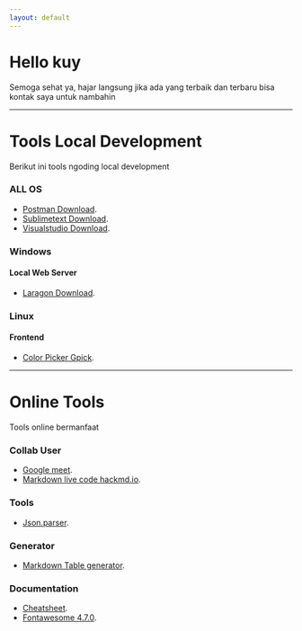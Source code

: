 ```yaml
---
layout: default
---
```


# Hello kuy

Semoga sehat ya, hajar langsung jika ada yang terbaik dan terbaru bisa kontak saya untuk nambahin

***

# Tools Local Development

Berikut ini tools ngoding local development


### ALL OS

- [Postman Download](https://www.postman.com/downloads/).
- [Sublimetext Download](https://www.sublimetext.com/download).
- [Visualstudio Download](https://code.visualstudio.com/download).

### Windows

#### Local Web Server
- [Laragon Download](https://laragon.org/download/index.html).


### Linux

#### Frontend
- [Color Picker Gpick](https://pkgs.org/download/gpick).

***


# Online Tools

Tools online bermanfaat

### Collab User
- [Google meet](https://meet.google.com/). 
- [Markdown live code hackmd.io](https://hackmd.io/). 

### Tools
- [Json.parser](http://json.parser.online.fr/).

### Generator
- [Markdown Table generator](https://www.tablesgenerator.com/markdown_tables).

### Documentation

- [Cheatsheet](https://devhints.io/).
- [Fontawesome 4.7.0](https://fontawesome.com/v4.7.0/cheatsheet/).


